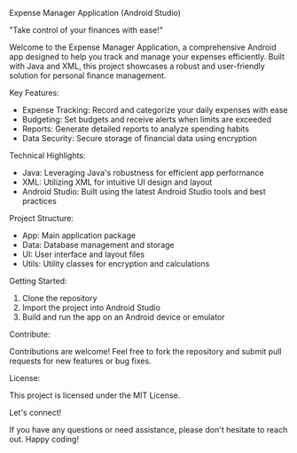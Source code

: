 Expense Manager Application (Android Studio)

"Take control of your finances with ease!"

Welcome to the Expense Manager Application, a comprehensive Android app designed to help you track and manage your expenses efficiently. Built with Java and XML, this project showcases a robust and user-friendly solution for personal finance management.

Key Features:

- Expense Tracking: Record and categorize your daily expenses with ease
- Budgeting: Set budgets and receive alerts when limits are exceeded
- Reports: Generate detailed reports to analyze spending habits
- Data Security: Secure storage of financial data using encryption

Technical Highlights:

- Java: Leveraging Java's robustness for efficient app performance
- XML: Utilizing XML for intuitive UI design and layout
- Android Studio: Built using the latest Android Studio tools and best practices

Project Structure:

- App: Main application package
- Data: Database management and storage
- UI: User interface and layout files
- Utils: Utility classes for encryption and calculations

Getting Started:

1. Clone the repository
2. Import the project into Android Studio
3. Build and run the app on an Android device or emulator

Contribute:

Contributions are welcome! Feel free to fork the repository and submit pull requests for new features or bug fixes.

License:

This project is licensed under the MIT License.

Let's connect!

If you have any questions or need assistance, please don't hesitate to reach out. Happy coding!
